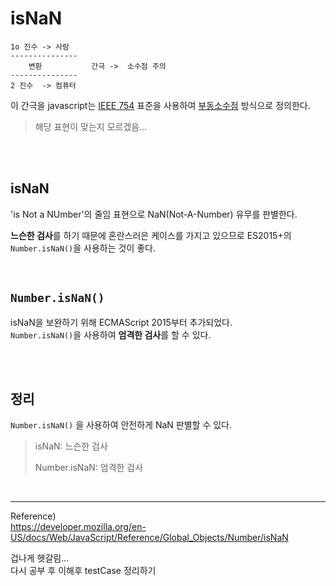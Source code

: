 # isNaN

```
1o 진수 -> 사람
---------------
    변환           간극 ->  소수점 주의
---------------
2 진수  -> 컴퓨터
```

이 간극을 javascript는 [IEEE 754](https://ko.wikipedia.org/wiki/IEEE_754) 표준을 사용하여 [부동소수점](https://ko.wikipedia.org/wiki/부동소수점) 방식으로 정의한다.
> 해당 표현이 맞는지 모르겠음...


<br/>
<br/>


## isNaN 
'is Not a NUmber'의 줄임 표현으로 NaN(Not-A-Number) 유무를 판별한다.

**느슨한 검사**를 하기 때문에 혼란스러은 케이스를 가지고 있으므로 ES2015+의 ```Number.isNaN()```을 사용하는 것이 좋다.

<br/>


## ```Number.isNaN()```
isNaN을 보완하기 위해 ECMAScript 2015부터 추가되었다. <br/>
```Number.isNaN()```을 사용하여 **엄격한 검사**를 할 수 있다.


<br/><br/>

## 정리

```Number.isNaN()``` 을 사용하여 안전하게 NaN 판별할 수 있다.

>isNaN: 느슨한 검사
>
>Number.isNaN:  엄격한 검사



<br/>

--- 
Reference)<br>
https://developer.mozilla.org/en-US/docs/Web/JavaScript/Reference/Global_Objects/Number/isNaN


겁나게 헷갈림... <br/>
다시 공부 후 이해후 testCase 정리하기
